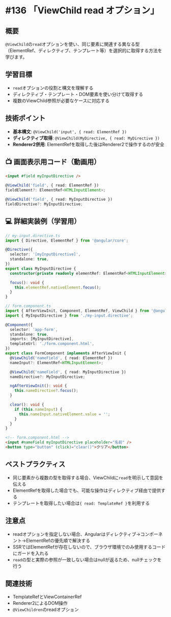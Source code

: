 # #136 「ViewChild read オプション」

## 概要
`@ViewChild`の`read`オプションを使い、同じ要素に関連する異なる型（ElementRef、ディレクティブ、テンプレート等）を選択的に取得する方法を学びます。

## 学習目標
- `read`オプションの役割と構文を理解する
- ディレクティブ・テンプレート・DOM要素を使い分けて取得する
- 複数のViewChild参照が必要なケースに対応する

## 技術ポイント
- **基本構文**: `@ViewChild('input', { read: ElementRef })`
- **ディレクティブ取得**: `@ViewChild(MyDirective, { read: MyDirective })`
- **Renderer2併用**: ElementRefを取得した後はRenderer2で操作するのが安全

## 📺 画面表示用コード（動画用）

```html
<input #field myInputDirective />
```

```typescript
@ViewChild('field', { read: ElementRef })
fieldElement?: ElementRef<HTMLInputElement>;
```

```typescript
@ViewChild('field', { read: MyInputDirective })
fieldDirective?: MyInputDirective;
```

## 💻 詳細実装例（学習用）
```typescript
// my-input.directive.ts
import { Directive, ElementRef } from '@angular/core';

@Directive({
  selector: '[myInputDirective]',
  standalone: true,
})
export class MyInputDirective {
  constructor(private readonly elementRef: ElementRef<HTMLInputElement>) {}

  focus(): void {
    this.elementRef.nativeElement.focus();
  }
}
```

```typescript
// form.component.ts
import { AfterViewInit, Component, ElementRef, ViewChild } from '@angular/core';
import { MyInputDirective } from './my-input.directive';

@Component({
  selector: 'app-form',
  standalone: true,
  imports: [MyInputDirective],
  templateUrl: './form.component.html',
})
export class FormComponent implements AfterViewInit {
  @ViewChild('nameField', { read: ElementRef })
  nameInput?: ElementRef<HTMLInputElement>;

  @ViewChild('nameField', { read: MyInputDirective })
  nameDirective?: MyInputDirective;

  ngAfterViewInit(): void {
    this.nameDirective?.focus();
  }

  clear(): void {
    if (this.nameInput) {
      this.nameInput.nativeElement.value = '';
    }
  }
}
```

```html
<!-- form.component.html -->
<input #nameField myInputDirective placeholder="名前" />
<button type="button" (click)="clear()">クリア</button>
```

## ベストプラクティス
- 同じ要素から複数の型を取得する場合、ViewChildに`read`を明示して意図を伝える
- ElementRefを取得した場合でも、可能な操作はディレクティブ経由で提供する
- テンプレートを取得したい場合は`{ read: TemplateRef }`を利用する

## 注意点
- readオプションを指定しない場合、Angularはディレクティブ→コンポーネント→ElementRefの優先順で解決する
- SSRではElementRefが存在しないので、ブラウザ環境でのみ使用するコードにガードを入れる
- `read`の型と実際の参照が一致しない場合はnullが返るため、nullチェックを行う

## 関連技術
- TemplateRefとViewContainerRef
- Renderer2によるDOM操作
- `@ViewChildren`のreadオプション
